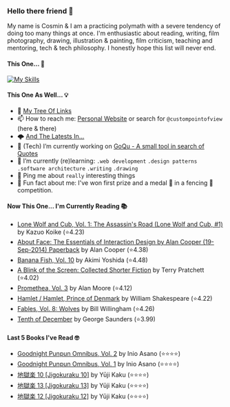 ### Hello there friend 👋

My name is Cosmin & I am a practicing polymath with a severe tendency of doing too many things at once.
I'm enthusiastic about reading, writing, film photography, drawing, illustration & painting, film criticism, teaching and mentoring, tech & tech philosophy.
I honestly hope this list will never end.

#### This One... 🧠
[![My Skills](https://skillicons.dev/icons?i=linux,html,css,tailwind,js,ts,nextjs,gatsby,nodejs,react,go,py,dart,flutter,figma,webpack,electron,rabbitmq,raspberrypi,jenkins,netlify,ansible,aws,azure,gcp,mongodb,redis,sqlite,bash,powershell,docker,git,vscode&perline=15)](https://skillicons.dev)

#### This One As Well... 💡
- 🌲 [My Tree Of Links](https://linktr.ee/custompointofview)
- 📫 How to reach me: [Personal Website](https://custompointofview.com/) or search for `@custompointofview` (here & there)
- 🌩️ [And The Latests In...](https://custompointofview.com/latests)
- 🔭 (Tech) I’m currently working on [GoQu - A small tool in search of Quotes](https://github.com/custompointofview/goqu)
- 🌱 I’m currently (re)learning: `.web development` `.design patterns` `.software architecture` `.writing` `.drawing` 
- 💬 Ping me about `really` interesting things
- 🐡 Fun fact about me: I've won first prize and a medal 🥇 in a fencing 🤺 competition.

#### Now This One... I'm Currently Reading 📚
<!-- GOODREADS-LIST:START -->
- [Lone Wolf and Cub, Vol. 1: The Assassin's Road (Lone Wolf and Cub, #1)](https://www.goodreads.com/review/show/6494278261?utm_medium=api&utm_source=rss) by Kazuo Koike (⭐️4.23)
- [About Face: The Essentials of Interaction Design by Alan Cooper (19-Sep-2014) Paperback](https://www.goodreads.com/review/show/5957343999?utm_medium=api&utm_source=rss) by Alan Cooper (⭐️4.38)
- [Banana Fish, Vol. 10](https://www.goodreads.com/review/show/4602429210?utm_medium=api&utm_source=rss) by Akimi Yoshida (⭐️4.48)
- [A Blink of the Screen: Collected Shorter Fiction](https://www.goodreads.com/review/show/3570112383?utm_medium=api&utm_source=rss) by Terry Pratchett (⭐️4.02)
- [Promethea, Vol. 3](https://www.goodreads.com/review/show/3403029181?utm_medium=api&utm_source=rss) by Alan Moore (⭐️4.12)
- [Hamlet / Hamlet, Prince of Denmark](https://www.goodreads.com/review/show/3395531630?utm_medium=api&utm_source=rss) by William Shakespeare (⭐️4.22)
- [Fables, Vol. 8: Wolves](https://www.goodreads.com/review/show/3084491891?utm_medium=api&utm_source=rss) by Bill Willingham (⭐️4.26)
- [Tenth of December](https://www.goodreads.com/review/show/3349948960?utm_medium=api&utm_source=rss) by George Saunders (⭐️3.99)
<!-- GOODREADS-LIST:END -->

#### Last 5 Books I've Read 🤓
<!-- GOODREADS-READ-LIST:START -->
- [Goodnight Punpun Omnibus, Vol. 2](https://www.goodreads.com/review/show/6643534083?utm_medium=api&utm_source=rss) by Inio Asano (⭐⭐⭐⭐)
- [Goodnight Punpun Omnibus, Vol. 1](https://www.goodreads.com/review/show/6629178345?utm_medium=api&utm_source=rss) by Inio Asano (⭐⭐⭐⭐)
- [地獄楽 10 [Jigokuraku 10]](https://www.goodreads.com/review/show/6629133752?utm_medium=api&utm_source=rss) by Yūji Kaku (⭐⭐⭐⭐)
- [地獄楽 13 [Jigokuraku 13]](https://www.goodreads.com/review/show/6629133931?utm_medium=api&utm_source=rss) by Yūji Kaku (⭐⭐⭐⭐)
- [地獄楽 12 [Jigokuraku 12]](https://www.goodreads.com/review/show/6629133836?utm_medium=api&utm_source=rss) by Yūji Kaku (⭐⭐⭐⭐)
<!-- GOODREADS-READ-LIST:END -->

<!-- #### Some Stats 👷 -->
<!--START_SECTION:waka-->
<!--END_SECTION:waka--> 

